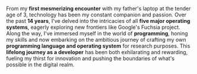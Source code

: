 From my **first mesmerizing encounter** with my father's laptop at the tender age of 3, technology has been my constant companion and passion. Over the past **14 years**, I've delved into the intricacies of all **five major operating systems**, eagerly exploring new frontiers like Google's Fuchsia project. Along the way, I've immersed myself in the world of **programming**, honing my skills and now embarking on the ambitious journey of crafting my own **programming language and operating system** for research purposes. This **lifelong journey as a developer** has been both exhilarating and rewarding, fueling my thirst for innovation and pushing the boundaries of what's possible in the digital realm.